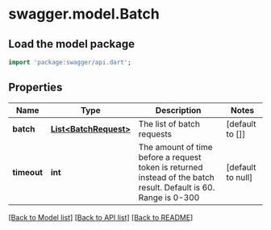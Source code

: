 # swagger.model.Batch

## Load the model package
```dart
import 'package:swagger/api.dart';
```

## Properties
Name | Type | Description | Notes
------------ | ------------- | ------------- | -------------
**batch** | [**List&lt;BatchRequest&gt;**](BatchRequest.md) | The list of batch requests | [default to []]
**timeout** | **int** | The amount of time before a request token is returned instead of the batch result.  Default is 60.  Range is 0-300 | [default to null]

[[Back to Model list]](../README.md#documentation-for-models) [[Back to API list]](../README.md#documentation-for-api-endpoints) [[Back to README]](../README.md)


